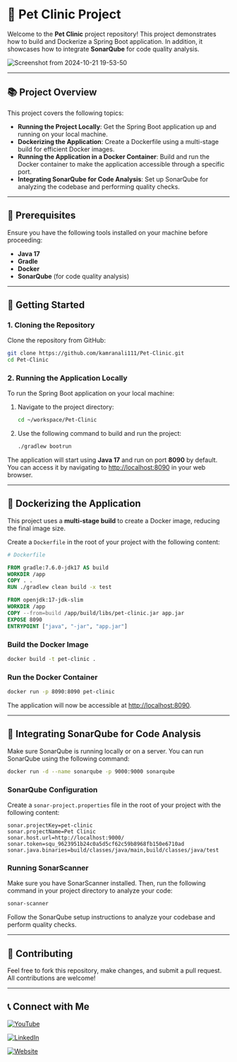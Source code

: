 
# 🐾 Pet Clinic Project

Welcome to the **Pet Clinic** project repository! This project demonstrates how to build and Dockerize a Spring Boot application. In addition, it showcases how to integrate **SonarQube** for code quality analysis.

![Screenshot from 2024-10-21 19-53-50](https://github.com/user-attachments/assets/8a66809b-b798-4a60-845d-d2db30835c02)

---

## 📚 Project Overview

This project covers the following topics:

- **Running the Project Locally**: Get the Spring Boot application up and running on your local machine.
- **Dockerizing the Application**: Create a Dockerfile using a multi-stage build for efficient Docker images.
- **Running the Application in a Docker Container**: Build and run the Docker container to make the application accessible through a specific port.
- **Integrating SonarQube for Code Analysis**: Set up SonarQube for analyzing the codebase and performing quality checks.

---

## 🔧 Prerequisites

Ensure you have the following tools installed on your machine before proceeding:

- **Java 17**
- **Gradle**
- **Docker**
- **SonarQube** (for code quality analysis)

---

## 🚀 Getting Started

### 1. Cloning the Repository

Clone the repository from GitHub:

```bash
git clone https://github.com/kamranali111/Pet-Clinic.git
cd Pet-Clinic
```

### 2. Running the Application Locally

To run the Spring Boot application on your local machine:

1. Navigate to the project directory:

   ```bash
   cd ~/workspace/Pet-Clinic
   ```

2. Use the following command to build and run the project:

   ```bash
   ./gradlew bootrun
   ```

The application will start using **Java 17** and run on port **8090** by default. You can access it by navigating to [http://localhost:8090](http://localhost:8090) in your web browser.

---

## 🐳 Dockerizing the Application

This project uses a **multi-stage build** to create a Docker image, reducing the final image size.

Create a `Dockerfile` in the root of your project with the following content:

```dockerfile
# Dockerfile

FROM gradle:7.6.0-jdk17 AS build
WORKDIR /app
COPY . .
RUN ./gradlew clean build -x test

FROM openjdk:17-jdk-slim
WORKDIR /app
COPY --from=build /app/build/libs/pet-clinic.jar app.jar
EXPOSE 8090
ENTRYPOINT ["java", "-jar", "app.jar"]
```

### Build the Docker Image

```bash
docker build -t pet-clinic .
```

### Run the Docker Container

```bash
docker run -p 8090:8090 pet-clinic
```

The application will now be accessible at [http://localhost:8090](http://localhost:8090).

---

## 🧪 Integrating SonarQube for Code Analysis

Make sure SonarQube is running locally or on a server. You can run SonarQube using the following command:

```bash
docker run -d --name sonarqube -p 9000:9000 sonarqube
```

### SonarQube Configuration

Create a `sonar-project.properties` file in the root of your project with the following content:

```properties
sonar.projectKey=pet-clinic
sonar.projectName=Pet Clinic
sonar.host.url=http://localhost:9000/
sonar.token=squ_9623951b24c0a5d5cf62c59b8968fb150e6710ad
sonar.java.binaries=build/classes/java/main,build/classes/java/test
```

### Running SonarScanner

Make sure you have SonarScanner installed. Then, run the following command in your project directory to analyze your code:

```bash
sonar-scanner
```

Follow the SonarQube setup instructions to analyze your codebase and perform quality checks.

---

## 🤝 Contributing

Feel free to fork this repository, make changes, and submit a pull request. All contributions are welcome!

---

## 📞 Connect with Me

[![YouTube](https://img.shields.io/badge/YouTube-Channel-red?logo=youtube&logoColor=white&style=for-the-badge)](https://www.youtube.com/@KamranAli-lx6cm)

[![LinkedIn](https://img.shields.io/badge/LinkedIn-Profile-blue?logo=linkedin&logoColor=white&style=for-the-badge)](https://www.linkedin.com/in/kamran-ali-devops)

[![Website](https://img.shields.io/badge/Website-Visit-green?logo=google-chrome&logoColor=white&style=for-the-badge)](https://www.kamrandevops.com/)
